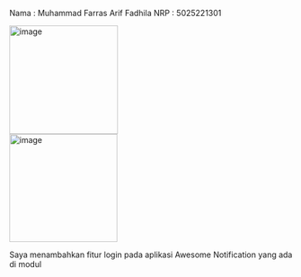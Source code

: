 Nama : Muhammad Farras Arif Fadhila
NRP : 5025221301


<img width="193" alt="image" src="https://github.com/user-attachments/assets/0ecf21d0-a9c3-4f0e-a015-4ce423a1cb0a" /><br>
<img width="192" alt="image" src="https://github.com/user-attachments/assets/9cc10d03-fafe-4afa-9f94-54875f2b1352" />


Saya menambahkan fitur login pada aplikasi Awesome Notification yang ada di modul

